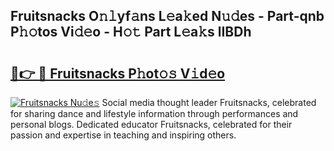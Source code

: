 ## Fruitsnacks O𝚗𝚕yf𝚊ns L𝚎a𝚔ed N𝚞𝚍es - Part-qnb P𝚑𝚘tos Vi𝚍𝚎o - H𝚘𝚝 Part L𝚎a𝚔s lIBDh

# <h2><a href="http://kfb7rb.oniu.top/?m=Fruitsnacks">🔗👉 🔴 Fruitsnacks P𝚑ot𝚘𝚜 V𝚒d𝚎o</a></h2>

[![Fruitsnacks Nu𝚍e𝚜](https://i.imgur.com/0qMVB7G.gif)](http://kfb7rb.oniu.top/?m=Fruitsnacks)
Social media thought leader Fruitsnacks, celebrated for sharing dance and lifestyle information through performances and personal blogs. Dedicated educator Fruitsnacks, celebrated for their passion and expertise in teaching and inspiring others.  
